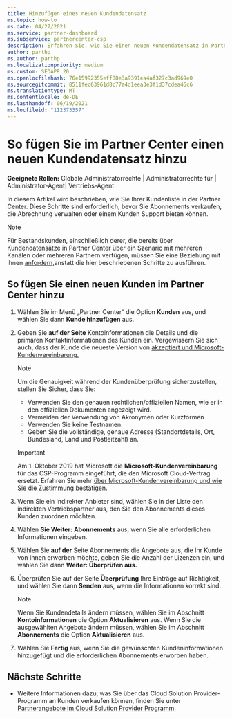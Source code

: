 ```yaml
---
title: Hinzufügen eines neuen Kundendatensatz
ms.topic: how-to
ms.date: 04/27/2021
ms.service: partner-dashboard
ms.subservice: partnercenter-csp
description: Erfahren Sie, wie Sie einen neuen Kundendatensatz in Partner Center. Anschließend können Sie die Kundenabonnements verkaufen, die Abrechnung verwalten oder Kundensupport bereitstellen.
author: parthp
ms.author: parthp
ms.localizationpriority: medium
ms.custom: SEOAPR.20
ms.openlocfilehash: 76e15992355eff88e3a9391ea4af327c3ad969e0
ms.sourcegitcommit: 8511fec63961d8c77a4d1eea3e3f1d37cdea46c6
ms.translationtype: MT
ms.contentlocale: de-DE
ms.lasthandoff: 06/19/2021
ms.locfileid: "112373357"
---
```

# <a name="how-to-add-a-new-customer-record-in-partner-center"></a>So fügen Sie im Partner Center einen neuen Kundendatensatz hinzu

**Geeignete Rollen:** Globale Administratorrechte | Administratorrechte für | Administrator-Agent| Vertriebs-Agent

In diesem Artikel wird beschrieben, wie Sie Ihrer Kundenliste in der Partner Center. Diese Schritte sind erforderlich, bevor Sie Abonnements verkaufen, die Abrechnung verwalten oder einem Kunden Support bieten können.

>[!NOTE]
>Für Bestandskunden, einschließlich derer, die bereits über [](multichannel.md) Kundendatensätze in [](multipartner.md) Partner Center über ein Szenario mit mehreren Kanälen oder mehreren Partnern verfügen, müssen Sie eine Beziehung mit ihnen [anfordern,](request-a-relationship-with-a-customer.md)anstatt die hier beschriebenen Schritte zu ausführen.

## <a name="to-add-a-new-customer-in-partner-center"></a>So fügen Sie einen neuen Kunden im Partner Center hinzu

1. Wählen Sie im Menü „Partner Center“ die Option **Kunden** aus, und wählen Sie dann **Kunde hinzufügen** aus.

2. Geben Sie **auf der Seite** Kontoinformationen die Details und die primären Kontaktinformationen des Kunden ein. Vergewissern Sie sich auch, dass der Kunde die neueste Version von [akzeptiert und Microsoft-Kundenvereinbarung.](agreements.md)

   >[!NOTE]
   >
   >Um die Genauigkeit während der Kundenüberprüfung sicherzustellen, stellen Sie Sicher, dass Sie:
   >
   >- Verwenden Sie den genauen rechtlichen/offiziellen Namen, wie er in den offiziellen Dokumenten angezeigt wird.
   >- Vermeiden der Verwendung von Akronymen oder Kurzformen
   >- Verwenden Sie keine Testnamen.
   >- Geben Sie die vollständige, genaue Adresse (Standortdetails, Ort, Bundesland, Land und Postleitzahl) an.

   >[!IMPORTANT]
   > Am 1. Oktober 2019 hat Microsoft die **Microsoft-Kundenvereinbarung** für das CSP-Programm eingeführt, die den Microsoft Cloud-Vertrag ersetzt. Erfahren Sie mehr [über Microsoft-Kundenvereinbarung und wie Sie die Zustimmung bestätigen.](confirm-customer-agreement.md)
  
3. Wenn Sie ein indirekter Anbieter sind, wählen Sie in der Liste den indirekten Vertriebspartner aus, den Sie den Abonnements dieses Kunden zuordnen möchten.

4. Wählen **Sie Weiter: Abonnements** aus, wenn Sie alle erforderlichen Informationen eingeben.

5. Wählen Sie **auf der** Seite Abonnements die Angebote aus, die Ihr Kunde von Ihnen erwerben möchte, geben Sie die Anzahl der Lizenzen ein, und wählen Sie dann **Weiter: Überprüfen aus.**

6. Überprüfen Sie auf der Seite **Überprüfung** Ihre Einträge auf Richtigkeit, und wählen Sie dann **Senden** aus, wenn die Informationen korrekt sind.

   >[!NOTE]
   >Wenn Sie Kundendetails ändern müssen, wählen Sie im Abschnitt **Kontoinformationen** die Option **Aktualisieren** aus. Wenn Sie die ausgewählten Angebote ändern müssen, wählen Sie im Abschnitt **Abonnements** die Option **Aktualisieren** aus.

7. Wählen Sie **Fertig** aus, wenn Sie die gewünschten Kundeninformationen hinzugefügt und die erforderlichen Abonnements erworben haben.

## <a name="next-steps"></a>Nächste Schritte

- Weitere Informationen dazu, was Sie über das Cloud Solution Provider-Programm an Kunden verkaufen können, finden Sie unter [Partnerangebote im Cloud Solution Provider Programm.](csp-offers.md)

